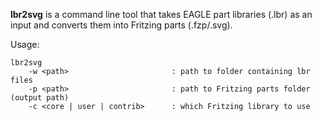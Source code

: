 **lbr2svg**  is a command line tool that takes EAGLE part libraries (.lbr) as an input and converts them into Fritzing parts (.fzp/.svg).

Usage:

	lbr2svg 
		-w <path> 						: path to folder containing lbr files
		-p <path>						: path to Fritzing parts folder (output path)
		-c <core | user | contrib>		: which Fritzing library to use

